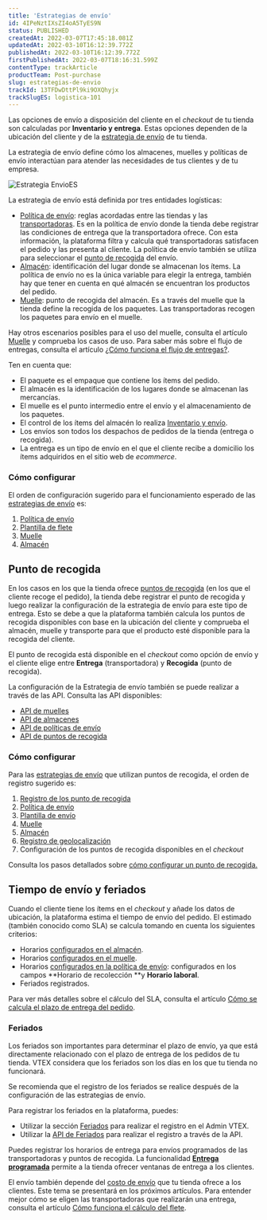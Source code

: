 ```yaml
---
title: 'Estrategias de envío'
id: 4IPeNztIXsZI4oA5TyES9N
status: PUBLISHED
createdAt: 2022-03-07T17:45:18.081Z
updatedAt: 2022-03-10T16:12:39.772Z
publishedAt: 2022-03-10T16:12:39.772Z
firstPublishedAt: 2022-03-07T18:16:31.599Z
contentType: trackArticle
productTeam: Post-purchase
slug: estrategias-de-envio
trackId: 13TFDwDttPl9ki9OXQhyjx
trackSlugES: logistica-101
---
```


Las opciones de envío a disposición del cliente en el _checkout_ de tu tienda son calculadas por **Inventario y entrega**. Estas opciones dependen de la ubicación del cliente y de la [estrategia de envío](https://help.vtex.com/es/tutorial/estrategia-de-envio--58vLBDbjYVQzJ6rRc5QNz3) de tu tienda. 

La estrategia de envío define cómo los almacenes, muelles y políticas de envío interactúan para atender las necesidades de tus clientes y de tu empresa. 

![Estrategia EnvioES](//images.ctfassets.net/alneenqid6w5/a0tXw0SPa0zFg5o0byFeS/d0349a827fc24a4c5a3e1782289fd8c0/Estrategia_EnvioES.png)

La estrategia de envío está definida por tres entidades logísticas:

* [Política de envío](https://help.vtex.com/es/tutorial/politica-de-envio--tutorials_140): reglas acordadas entre las tiendas y las [transportadoras](https://help.vtex.com/es/tutorial/o-que-e-uma-transportadora--7u9duMD5UQa2QQwukAWMcE). Es en la política de envío donde la tienda debe registrar las condiciones de entrega que la transportadora ofrece. Con esta información, la plataforma filtra y calcula qué transportadoras satisfacen el pedido y las presenta al cliente. La política de envío también se utiliza para seleccionar el [punto de recogida](https://help.vtex.com/es/tutorial/puntos-de-recogida--2fljn6wLjn8M4lJHA6HP3R) del envío.
* [Almacén](https://help.vtex.com/es/tutorial/almacen--6oIxvsVDTtGpO7y6zwhGpb): identificación del lugar donde se almacenan los ítems. La política de envío no es la única variable para elegir la entrega, también hay que tener en cuenta en qué almacén se encuentran los productos del pedido. 
* [Muelle](https://help.vtex.com/es/tutorial/muelles--5DY8xHEjOLYDVL41Urd5qj): punto de recogida del almacén. Es a través del muelle que la tienda define la recogida de los paquetes. Las transportadoras recogen los paquetes para envío en el muelle.

<div class = "alert alert-info">
Hay otros escenarios posibles para el uso del muelle, consulta el artículo <a href="https://help.vtex.com/es/tutorial/muelles--5DY8xHEjOLYDVL41Urd5qj">Muelle</a> y comprueba los casos de uso. Para saber más sobre el flujo de entregas, consulta el artículo <a href="https://help.vtex.com/es/tutorial/como-funciona-el-flujo-de-entregas--4ku3QKWfxmUO8UgA0yqgUq">¿Cómo funciona el flujo de entregas?</a>.
</div>

Ten en cuenta que:

* El paquete es el empaque que contiene los ítems del pedido.
* El almacén es la identificación de los lugares donde se almacenan las mercancías.
* El muelle es el punto intermedio entre el envío y el almacenamiento de los paquetes.
* El control de los ítems del almacén lo realiza [Inventario y envío](https://help.vtex.com/es/tutorial/gestionar-items-en-inventario--tutorials_139).
* Los envíos son todos los despachos de pedidos de la tienda (entrega o recogida).
* La entrega es un tipo de envío en el que el cliente recibe a domicilio los ítems adquiridos en el sitio web de _ecommerce_.

### Cómo configurar

El orden de configuración sugerido para el funcionamiento esperado de las [estrategias de envío](https://help.vtex.com/es/tutorial/estrategia-de-envio--58vLBDbjYVQzJ6rRc5QNz3) es:

1. [Política de envío](https://help.vtex.com/es/tutorial/politica-de-envio--tutorials_140)
2. [Plantilla de flete](https://help.vtex.com/es/tutorial/plantilla-de-flete--tutorials_127)
3. [Muelle](https://help.vtex.com/es/tutorial/gestionar-el-muelle--7K3FultD8I2cuuA6iyGEiW) 
4. [Almacén](https://help.vtex.com/es/tutorial/gestionar-almacenes--tutorials_137)

## Punto de recogida

En los casos en los que la tienda ofrece [puntos de recogida](https://help.vtex.com/es/tutorial/puntos-de-recogida--2fljn6wLjn8M4lJHA6HP3R) (en los que el cliente recoge el pedido), la tienda debe registrar el punto de recogida y luego realizar la configuración de la estrategia de envío para este tipo de entrega. Esto se debe a que la plataforma también calcula los puntos de recogida disponibles con base en la ubicación del cliente y comprueba el almacén, muelle y transporte para que el producto esté disponible para la recogida del cliente. 

El punto de recogida está disponible en el _checkout_ como opción de envío y el cliente elige entre **Entrega** (transportadora) y **Recogida** (punto de recogida).

<div class = "alert alert-info">
La configuración de la Estrategia de envío también se puede realizar a través de las API. Consulta las API disponibles:
<body>
<ul>
<li><a href="https://developers.vtex.com/vtex-rest-api/reference/docks">API de muelles</li></a>
<li><a href="https://developers.vtex.com/vtex-rest-api/reference/createupdatewarehouse">API de almacenes</li></a>
<li><a href="https://developers.vtex.com/vtex-rest-api/reference/get_logistics-pvt-shipping-policies-id">API de políticas de envío</li></a>
<li><a href="https://developers.vtex.com/vtex-rest-api/reference/listallpickupppoints">API de puntos de recogida</li></a>
</div>

### Cómo configurar

Para las [estrategias de envío](https://help.vtex.com/es/tutorial/estrategia-de-envio--58vLBDbjYVQzJ6rRc5QNz3) que utilizan puntos de recogida, el orden de registro sugerido es:

1. [Registro de los punto de recogida](https://help.vtex.com/es/tutorial/registro-de-puntos-de-recogida--2R5ClQiwe4KoSQgsuiOw4E) 
2. [Política de envío](https://help.vtex.com/es/tutorial/politica-de-envio--tutorials_140)
3. [Plantilla de envío](https://help.vtex.com/es/tutorial/plantilla-de-flete--tutorials_127)
4. [Muelle](https://help.vtex.com/es/tutorial/gestionar-el-muelle--7K3FultD8I2cuuA6iyGEiW) 
5. [Almacén](https://help.vtex.com/es/tutorial/gestionar-el-muelle--7k3fultd8i2cuua6iygeiw)
6. [Registro de geolocalización](https://help.vtex.com/es/tutorial/registering-geolocation--tutorials_138)
7. Configuración de los puntos de recogida disponibles en el _checkout_

<div class="alert alert-warning">
Consulta los pasos detallados sobre <a href="https://help.vtex.com/es/tutorial/pontos-de-retirada--2fljn6wLjn8M4lJHA6HP3R#como-configurar">cómo configurar un punto de recogida.</a> 
</div>

## Tiempo de envío y feriados

Cuando el cliente tiene los ítems en el _checkout_ y añade los datos de ubicación, la plataforma estima el tiempo de envío del pedido. El estimado (también conocido como SLA) se calcula tomando en cuenta los siguientes criterios:

* Horarios [configurados en el almacén](https://help.vtex.com/es/tutorial/gestionar-almacenes--tutorials_137#campos-de-registro).
* Horarios [configurados en el muelle](https://help.vtex.com/es/tutorial/gestionar-el-muelle--7K3FultD8I2cuuA6iyGEiW#campos-de-registro).
* Horarios [configurados en la política de envío](https://help.vtex.com/es/tutorial/politica-de-envio--tutorials_140#registrar-politica-de-envio): configurados en los campos **Horario de recolección **y **Horario laboral**. 
* Feriados registrados.

Para ver más detalles sobre el cálculo del SLA, consulta el artículo [Cómo se calcula el plazo de entrega del pedido](https://help.vtex.com/es/tutorial/como-se-calcula-el-plazo-de-entrega-del-pedido--1TOuKCIjGQmqOqQkEqCg82).

### Feriados

Los feriados son importantes para determinar el plazo de envío, ya que está directamente relacionado con el plazo de entrega de los pedidos de tu tienda. VTEX considera que los feriados son los días en los que tu tienda no funcionará.

<div class="alert alert-warning">
Se recomienda que el registro de los feriados se realice después de la configuración de las estrategias de envío.
</div>

Para registrar los feriados en la plataforma, puedes:

* Utilizar la sección [Feriados](https://help.vtex.com/es/tutorial/registrar-feriados--2ItOthSEAoyAmcwsuiO6Yk) para realizar el registro en el Admin VTEX.
* Utilizar la [API de Feriados](https://developers.vtex.com/vtex-rest-api/reference/holidays) para realizar el registro a través de la API.

Puedes registrar los horarios de entrega para envíos programados de las transportadoras y puntos de recogida. La funcionalidad **[Entrega programada](https://help.vtex.com/es/tutorial/entrega-programada--22g3HAVCGLFiU7xugShOBi)** permite a la tienda ofrecer ventanas de entrega a los clientes.

<div class = "alert alert-info">
El envío también depende del <a href="https://help.vtex.com/es/tutorial/costo-final-del-envio--5bwhIO108VA5Y2YOpef9lV">costo de envío</a> que tu tienda ofrece a los clientes. Este tema se presentará en los próximos artículos. Para entender mejor cómo se eligen las transportadoras que realizarán una entrega, consulta el artículo <a href="https://help.vtex.com/es/tutorial/como-funciona-el-calculo-del-flete--tutorials_116">Cómo funciona el cálculo del flete</a>.
</div>
